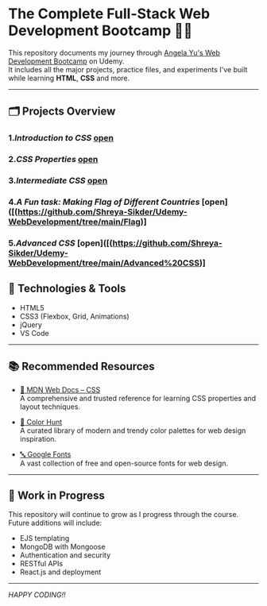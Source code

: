 # The Complete Full-Stack Web Development Bootcamp 🧑‍💻

This repository documents my journey through [Angela Yu's Web Development Bootcamp](https://www.udemy.com/course/the-complete-web-development-bootcamp/) on Udemy.  
It includes all the major projects, practice files, and experiments I've built while learning **HTML**, **CSS** and more.

---

## 🗂️ Projects Overview

### 1.*Introduction to CSS*  [open](https://github.com/Shreya-Sikder/Udemy-WebDevelopment/tree/main/Basics%20of%20CSS)
### 2.*CSS Properties*   [open](https://github.com/Shreya-Sikder/Udemy-WebDevelopment/tree/main/CSS%20Properties)
### 3.*Intermediate CSS* [open](https://github.com/Shreya-Sikder/Udemy-WebDevelopment/tree/main/Intermediate%20CSS)
### 4.*A Fun task: Making Flag of Different Countries* [open]([(https://github.com/Shreya-Sikder/Udemy-WebDevelopment/tree/main/Flag)]
### 5.*Advanced CSS* [open]([(https://github.com/Shreya-Sikder/Udemy-WebDevelopment/tree/main/Advanced%20CSS)]



## 🧰 Technologies & Tools

- HTML5  
- CSS3 (Flexbox, Grid, Animations)  
- jQuery  
- VS Code  

---

## 📚 Recommended Resources

- [📘 MDN Web Docs – CSS](https://developer.mozilla.org/en-US/docs/Web/CSS)  
  A comprehensive and trusted reference for learning CSS properties and layout techniques.

- [🎨 Color Hunt](https://colorhunt.co/)  
  A curated library of modern and trendy color palettes for web design inspiration.

- [🔤 Google Fonts](https://fonts.google.com/)  
  A vast collection of free and open-source fonts for web design.

---

## 🚀 Work in Progress

This repository will continue to grow as I progress through the course.  
Future additions will include:
- EJS templating
- MongoDB with Mongoose
- Authentication and security
- RESTful APIs
- React.js and deployment

---
*HAPPY CODING!!*
